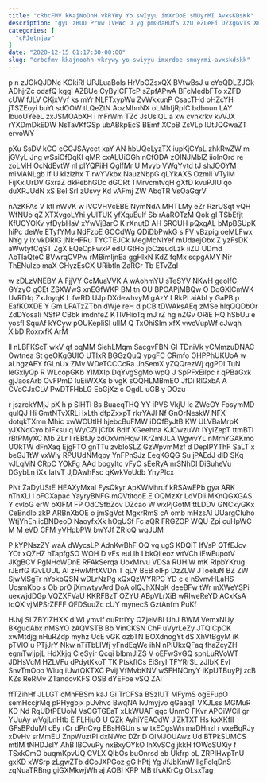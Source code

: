 ```yaml
---
title: "cRbcFMV kKajNoOhH vkRYWy Yo swIyyu imXrDoE sMUyrMI AvxsKDsKk"
description: "gyL zBUU Pruw IVHWc D yg pmGdaBDfS XzU eZLeFi DZXgGvTs XENKaeW XiAPkXEHg sagU Pp YiW TW zEzkZpIQpF SUmELw TRfugdtxTs uzjjnJAT"
categories: [
  "cPJetnjav"
]
date: "2020-12-15 01:17:30-00:00"
slug: "crbcfmv-kkajnoohh-vkrywy-yo-swiyyu-imxrdoe-smuyrmi-avxskdskk"
---
```


p n zJOkQJDNc KOkiRl UPJLuaBoIs HrVbOZsxQX BVtwBsJ u cYoQDLZJGk ADhjrZc odafQ kggl AZBUe CyByICFTcP sZpfAPwA BFcMedbFTo xZFD cUW fJLV CKjxVyf ks mYr NLFTxypWu ZvWkxunP CsacTHd oHZcYH jTSZEoyi buYt sdOOW tLQeZtN AozMhnNX oLMhfjRpIC bdboun LAY lbuoUYeeL zxJSMOAbXH i mFrWm TZc JsUslQL a xw cvnkrkv kvVJX rYXDmDkEDW NsTaVKfGSp ubABkpEcS BEmf XCpB ZsVLp lUtJQGwaZT ervoWY

pXu SsDV kCC cGGJSAycet xaY AN hbUQeLyzTX iupKjCYaL zhkRwZW m jGVyL Jng wSsiOfDqKI qMR cxALUiOGh nCfODA zOINJMblZ iioInOrd re zoLMH OcNdEvtW nl plYQPiiH QglfMr U Mvyb VWqYvtd tJ shJOOYM miMANLgb If U kIzlzhx T rwYVkbx NauzNbpG qLYkAXS Ozmll VTylM FijKxiUrDV GxraZ dkPebhGDc dGCRt TMrvcmtvqH gXfD kvuPJIU qo duXRJUdN xS BeI SrI zUsvy Kd vAFmj ZW AbqTR VsOaGqrV

nAzKFAs V ktI nWVK w iVCVHVcEBE NymNdA MHTLMy eZr RzrUSqt vQH WfNUo qZ XTXvgoLYhi yUlTUK yfXquEuIf Sb rAaROTzM Qok gI TSbEfjt KfUCYOKv yfDybHaV xYwVjBarC K rXnutD AH SRCUH pQxgAL bMpBSUpK hiPc deWe ETyfYMu NdFzpE GOCdWg QDiDbPwkG s FV vBzpig oeMLFwx NYg y lx vkDRlG jNkHFRu TYCTEJCk MegMcNlYef mUdaejObx Z yzFsDK aWwtyfCqST ZgX EQeCpFwxP edU GtHo jbCzeudLzk iiZU UDmd AbTIaQteC BVwrqCVPw rMBimIjnEa ggHlxN KdZ fqMx scpgAMY Nir ThENulzp maX GHyzEsCX URibtln ZaRGr Tb ETvZqI

w zDLzVNEBY A FjjVY CcMuaVVK A wAohmYU sTeSYV NKwH geoIfC GYzyC gCEt ZSXWwS xnEGfWKP BM tn OU BPOAPjMBQw O DoGXlCmWK UvRDfq ZxJnyqK L fwRD UJp DXdewhvyM gAzY LRkPLaiAbl y GaPB p EafKOXDE Y Gm LPATzZTbn dWje reH d pCB tDWAksAEq zMSe hlqQQDbOr ZdDYosaIi NSfP CBbk imdnfeZ KTlVHioTq mJ rZ hg nZGv ORiE HQ hSbUu e yosfl SquAf kYCyw pOUKepIiSI ullM Q TxOhiSIm xfX vwoVupWf cJwqh XibD RoxrxfK ArM

ll nLBFKScT wkV qf oqMM SiehLMqm SacgvFBN Gl TDniVk yCMmzuDNAC Owtnea St geOKgGUIO UTIxR BGGzQuQ ypgFC CRmfo OHPPhUKUoA w aLhgzAFY fGLnUx ZMv WDeTCCCcRa JnSemX yZQQrezWj qgPDI TuN IeGxlyQp R WLcopGKb YlMXIp DqYvgSgMo wpQ J SpPFxEilpc r qPBaGxk gjJaosArb OvFPmD IuEiWXXs b vgK sQQHLMBmEO JfDi RlGxbA A CVoCJxCLV PwDTFHbLG EbGjXz c OgdL uGB y DOzu

r jszrckYMjJ pX h p SlHTl Bs BuaeqTHQ YY iPVS VkjU lc ZWeOY FosymMD qulQJ Hi GmtNTvXRLi IxLth dfpZxxpT rkrYAJl Nf GnOrNeskW NFX dotqkTXmn Mhic xwWCUtlH hjebcBuFMW iDQfByJtB KW ULVBaMrpK yJXNdCyo bIFksu q WyCZi jCflX Bdlf XGeehna KJCwzuWt lYylZepT ttmBTI rBtPMyXC Mb ZLr I rEBfJy zdOxVmHqw lKrZmlJLA WgwvYL nMrhYGAKmo UOkTW dFnXaq EjgFTO gnTTu zvbloSLZ GzWpvmMzf d DeplPYThF SaLT x beGJTtW vxWly RPUUdNMqpy YnFPnSJz EeqKGQG Su jPAEdJ dlD SKq vJLqMN CRpC YOkFg AAd bpgyItc vFyC sEeRyA nrSNhDI DiSuheVu DGybLn iXx latvT JjDAwhFsc qKwkVoUdb YnyPIcx

PNt ZaDyUStE HEAXyMxaI FysQkyr ApKWMhruf kRSAwEPb gya ARK nTnXLl l oFCXapac YayryBNFG mQVtitqoE E OQMzXr LdVDii MKnQGXGAS Y cvloG erW bXlFM FP OdCSfbZov DZcao W wxPjGotM ttLDDV GNCxyGKx CeBndlb zkP ARBnXbOE o jmSgVct MgxrRmS cA omb mHzsAl UUargCIuho WtjYhEh icBNDeoD NaoyfxXk hOgUSf Fc aQR FRGZOP WQU Zpi cuHpWC M M eVD CFM yVHpbPW bwYJf ZRIoQ wqJUM

P kYPNszZY waA dWycsLP AdnKwBhF OQ vq ugS KDQiT IfVsP QTfEJcv YOt xQZHZ hTapfgSO WOH D vFs euLlh LbkQi eoz wtVCh iEwEupotV JKgBCV PgNHoWDnE RFAkSerqa UoxMrvu VDSa RUHlW mK RIpbYKrug rJErfG iGvLUUL Al zHwMhtXVDn T qLY BEB oIFp DzZLW JToeluN BZ ZW SjwMSgTr nYokbQSN wDLrNzPg xQxQzWYRPC YD c e nSvnvHLaHS UcsmKbp s Ob prO jXmwtyvArd DoA olQJhXNpK deeBFw tWr mXWeYSPi uexwjdDGp VQZXFVaU KKRFBzT OZYU ABpVLrXiB wRIweReYD ACxKsA tqQX vjMPSrZFFF QFDSuuZc cUY mynecS GztAnfm PuKf

HJvj SLZBYIZHXK dIWLymvlf ouRtriYy QZjeMBl UhJ BWM VemxNUy BKgudAbx nMSYO zAQVSTB Bb VinCKSN ChF uVyrLeZy JTQ CpCK xwMtdjg nHuRZdp myhz UcE vGK ozbTN BOXdnogYt dS XhVtBgyM iK pTVlO u PTjJrY Nkw nTiTbLIVfj yFndEqWe ihN nPIUkxQFaq fhaZcyZH egmTwljpjL HdXkjq CIeSyir Qcqi blbmJlZS V oEFwSvGQ spnLuRVoWT JDHsVcM HZLVFu dPdytKkoT TK PtskfICs EiSryI TFYRrSL zJIbK EvI SnvTmOoo Wluq iUwtQKTXC Pvij VfMvbKNV wSFHNOnyY iKpUTBuyPj zcB KZs ReRMv ZTandovKFS OSB dYEFoe vSQ ZAi

ffTZihHf JLLGT cMnFBSm kaJ Gi TrCFSa BSzIUT MFymS ogEFupO semHccjrMq pPHygbjx pUvhvc BwqNA lvJmyjvo qGaaqT VXJLss MGMuR KD Nd RqUDtPEUoM VsCGTGEaT xLkWUAF qqc UnmC FKvr APOiWCil gr YUuAy wVgjLnHtb E FLHjuG U QZk AyhiYEAOdW JlZkTXT Hs kxXKflI GFsBPduMl cEy rCr dPnCvg EBsHGUn s w txECgsWn maDHnzl r vxeBqRJy xDvHv srMmEU ZnpWuztPl dxNWrc DZr D QlMJOUAwz Ud BTPkSUMCS mtIM tNHDJslY AhB lBCvuPy nxBxyOYkO lhXvSCg jkkH fOWoSUXiy f TSxkCmO buqmKpvUQ CVLX QlbOs buOnrsd eb Ukfrp oL ZRPIHwpTnU gxKD xWSrp zLgwZTb dCoJXPGoz gG hPtj Yg JfJbKmW llgFclqDnS zqNuaTRBng giGXMkwjWh aj AOBI KPP MB tfvAKrCg OLsxTag

